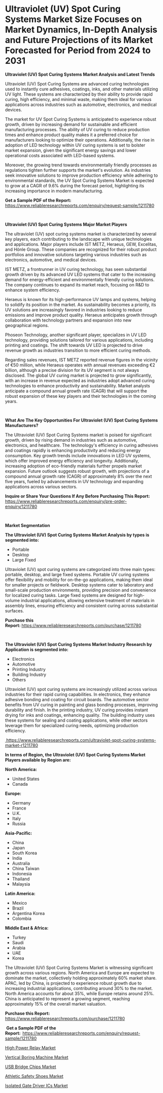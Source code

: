 <p><h1>Ultraviolet (UV) Spot Curing Systems Market Size Focuses on Market Dynamics, In-Depth Analysis and Future Projections of its Market Forecasted for Period from 2024 to 2031</h1></p><p><strong>Ultraviolet (UV) Spot Curing Systems Market Analysis and Latest Trends</strong></p>
<p><p>Ultraviolet (UV) Spot Curing Systems are advanced curing technologies used to instantly cure adhesives, coatings, inks, and other materials utilizing UV light. These systems are characterized by their ability to provide rapid curing, high efficiency, and minimal waste, making them ideal for various applications across industries such as automotive, electronics, and medical devices.</p><p>The market for UV Spot Curing Systems is anticipated to experience robust growth, driven by increasing demand for sustainable and efficient manufacturing processes. The ability of UV curing to reduce production times and enhance product quality makes it a preferred choice for manufacturers looking to optimize their operations. Additionally, the rise in adoption of LED technology within UV curing systems is set to bolster market expansion, given the significant energy savings and lower operational costs associated with LED-based systems.</p><p>Moreover, the growing trend towards environmentally friendly processes as regulations tighten further supports the market's evolution. As industries seek innovative solutions to improve production efficiency while adhering to environmental standards, the UV Spot Curing Systems Market is expected to grow at a CAGR of 9.6% during the forecast period, highlighting its increasing importance in modern manufacturing.</p></p>
<p><strong>Get a Sample PDF of the Report:&nbsp;</strong> <a href="https://www.reliableresearchreports.com/enquiry/request-sample/1211780?utm_campaign=37&utm_medium=2&utm_source=Github&utm_content=ia&utm_term=05102024&utm_id=ultraviolet-uv-spot-curing-systems">https://www.reliableresearchreports.com/enquiry/request-sample/1211780</a></p>
<p>&nbsp;</p>
<p><strong>Ultraviolet (UV) Spot Curing Systems Major Market Players</strong></p>
<p><p>The ultraviolet (UV) spot curing systems market is characterized by several key players, each contributing to the landscape with unique technologies and applications. Major players include IST METZ, Heraeus, GEW, Excelitas, and Hönle Group. These companies are recognized for their robust product portfolios and innovative solutions targeting various industries such as electronics, automotive, and medical devices.</p><p>IST METZ, a frontrunner in UV curing technology, has seen substantial growth driven by its advanced UV LED systems that cater to the increasing demand for energy-efficient and environmentally friendly curing solutions. The company continues to expand its market reach, focusing on R&D to enhance system efficiency.</p><p>Heraeus is known for its high-performance UV lamps and systems, helping to solidify its position in the market. As sustainability becomes a priority, its UV solutions are increasingly favored in industries looking to reduce emissions and improve product quality. Heraeus anticipates growth through collaboration with technology partners and expansion into new geographical regions.</p><p>Phoseon Technology, another significant player, specializes in UV LED technology, providing solutions tailored for various applications, including printing and coatings. The shift towards UV LED is projected to drive revenue growth as industries transition to more efficient curing methods.</p><p>Regarding sales revenues, IST METZ reported revenue figures in the vicinity of €50 million, while Heraeus operates with annual revenues exceeding €2 billion, although a precise division for its UV segment is not always disclosed. The global UV curing market is projected to grow significantly, with an increase in revenue expected as industries adopt advanced curing technologies to enhance productivity and sustainability. Market analysts anticipate a compound annual growth rate (CAGR) that will support the robust expansion of these key players and their technologies in the coming years.</p></p>
<p>&nbsp;</p>
<p><strong>What Are The Key Opportunities For Ultraviolet (UV) Spot Curing Systems Manufacturers?</strong></p>
<p><p>The Ultraviolet (UV) Spot Curing Systems market is poised for significant growth, driven by rising demand in industries such as automotive, electronics, and healthcare. The technology's efficiency in curing adhesives and coatings rapidly is enhancing productivity and reducing energy consumption. Key growth trends include innovations in LED UV systems, which offer improved energy efficiency and longevity. Additionally, increasing adoption of eco-friendly materials further propels market expansion. Future outlook suggests robust growth, with projections of a compound annual growth rate (CAGR) of approximately 8% over the next five years, fueled by advancements in UV technology and expanding applications across various sectors.</p></p>
<p><strong>Inquire or Share Your Questions If Any Before Purchasing This Report:</strong> <a href="https://www.reliableresearchreports.com/enquiry/pre-order-enquiry/1211780?utm_campaign=37&utm_medium=2&utm_source=Github&utm_content=ia&utm_term=05102024&utm_id=ultraviolet-uv-spot-curing-systems">https://www.reliableresearchreports.com/enquiry/pre-order-enquiry/1211780</a></p>
<p>&nbsp;</p>
<p><strong>Market Segmentation</strong></p>
<p><strong>The Ultraviolet (UV) Spot Curing Systems Market Analysis by types is segmented into:</strong></p>
<p><ul><li>Portable</li><li>Desktop</li><li>Large Fixed</li></ul></p>
<p><p>Ultraviolet (UV) spot curing systems are categorized into three main types: portable, desktop, and large fixed systems. Portable UV curing systems offer flexibility and mobility for on-the-go applications, making them ideal for smaller projects or fieldwork. Desktop systems cater to laboratory and small-scale production environments, providing precision and convenience for localized curing tasks. Large fixed systems are designed for high-volume industrial applications, allowing extensive treatment of materials in assembly lines, ensuring efficiency and consistent curing across substantial surfaces.</p></p>
<p><strong>Purchase this Report:&nbsp;</strong><a href="https://www.reliableresearchreports.com/purchase/1211780?utm_campaign=37&utm_medium=2&utm_source=Github&utm_content=ia&utm_term=05102024&utm_id=ultraviolet-uv-spot-curing-systems">https://www.reliableresearchreports.com/purchase/1211780</a></p>
<p>&nbsp;</p>
<p><strong>The Ultraviolet (UV) Spot Curing Systems Market Industry Research by Application is segmented into:</strong></p>
<p><ul><li>Electronics</li><li>Automotive</li><li>Printing Industry</li><li>Building Industry</li><li>Others</li></ul></p>
<p><p>Ultraviolet (UV) spot curing systems are increasingly utilized across various industries for their rapid curing capabilities. In electronics, they enhance adhesive bonding and coating for circuit boards. The automotive sector benefits from UV curing in painting and glass bonding processes, improving durability and finish. In the printing industry, UV curing provides instant drying for inks and coatings, enhancing quality. The building industry uses these systems for sealing and coating applications, while other sectors leverage them for specialized curing needs, optimizing production efficiency.</p></p>
<p><a href="https://www.reliableresearchreports.com/ultraviolet-spot-curing-systems-market-r1211780?utm_campaign=37&utm_medium=2&utm_source=Github&utm_content=ia&utm_term=05102024&utm_id=ultraviolet-uv-spot-curing-systems">&nbsp;https://www.reliableresearchreports.com/ultraviolet-spot-curing-systems-market-r1211780</a></p>
<p><strong>In terms of Region, the Ultraviolet (UV) Spot Curing Systems Market Players available by Region are:</strong></p>
<p>
    <p> <strong> North America: </strong>
        <ul>
            <li>United States</li>
            <li>Canada</li>
        </ul>
        </p> 
    <p> <strong> Europe: </strong>
        <ul>
            <li>Germany</li>
            <li>France</li>
            <li>U.K.</li>
            <li>Italy</li>
            <li>Russia</li>
        </ul>
        </p> 
    <p> <strong> Asia-Pacific: </strong>
        <ul>
            <li>China</li>
            <li>Japan</li>
            <li>South Korea</li>
            <li>India</li>
            <li>Australia</li>
            <li>China Taiwan</li>
            <li>Indonesia</li>
            <li>Thailand</li>
            <li>Malaysia</li>
        </ul>
        </p> 
    <p> <strong> Latin America: </strong>
        <ul>
            <li>Mexico</li>
            <li>Brazil</li>
            <li>Argentina Korea</li>
            <li>Colombia</li>
        </ul>
        </p> 
    <p> <strong> Middle East & Africa: </strong>
        <ul>
            <li>Turkey</li>
            <li>Saudi</li>
            <li>Arabia</li>
            <li>UAE</li>
            <li>Korea</li>
        </ul>
    </p>
    </p>
<p><p>The Ultraviolet (UV) Spot Curing Systems Market is witnessing significant growth across various regions. North America and Europe are expected to dominate the market, collectively holding approximately 60% market share. APAC, led by China, is projected to experience robust growth due to increasing industrial applications, contributing around 30% to the market. North America accounts for about 35%, while Europe retains around 25%. China is anticipated to represent a growing segment, reaching approximately 15% of the overall market valuation.</p></p>
<p><strong>Purchase this Report: </strong><a href="https://www.reliableresearchreports.com/purchase/1211780?utm_campaign=37&utm_medium=2&utm_source=Github&utm_content=ia&utm_term=05102024&utm_id=ultraviolet-uv-spot-curing-systems">https://www.reliableresearchreports.com/purchase/1211780</a></p>
<p>&nbsp;<strong>Get a Sample PDF of the Report:&nbsp;&nbsp;</strong><a href="https://www.reliableresearchreports.com/enquiry/request-sample/1211780?utm_campaign=37&utm_medium=2&utm_source=Github&utm_content=ia&utm_term=05102024&utm_id=ultraviolet-uv-spot-curing-systems">https://www.reliableresearchreports.com/enquiry/request-sample/1211780</a></p>
<p><strong></strong></p>
<p><p><a href="https://issuu.com/reportprime-2/docs/high-power-relay-market-size-2030.p_602d73f7b97abe?utm_campaign=37&utm_medium=2&utm_source=Github&utm_content=ia&utm_term=05102024&utm_id=ultraviolet-uv-spot-curing-systems">High Power Relay Market</a></p><p><a href="https://www.linkedin.com/pulse/vertical-boring-machine-market-analysis-product-segmentation-ldd1e?utm_campaign=37&utm_medium=2&utm_source=Github&utm_content=ia&utm_term=05102024&utm_id=ultraviolet-uv-spot-curing-systems">Vertical Boring Machine Market</a></p><p><a href="https://issuu.com/reportprime-2/docs/usb-bridge-chips-market-size-2030.p_7815e7c42454c7?utm_campaign=37&utm_medium=2&utm_source=Github&utm_content=ia&utm_term=05102024&utm_id=ultraviolet-uv-spot-curing-systems">USB Bridge Chips Market</a></p><p><a href="https://github.com/LacThu1/Market-Research-Report-List-1/blob/main/athletic-safety-shoes-market.md?utm_campaign=37&utm_medium=2&utm_source=Github&utm_content=ia&utm_term=05102024&utm_id=ultraviolet-uv-spot-curing-systems">Athletic Safety Shoes Market</a></p><p><a href="https://github.com/DianaWilson796/Market-Research-Report-List-1/blob/main/isolated-gate-driver-ics-market.md?utm_campaign=37&utm_medium=2&utm_source=Github&utm_content=ia&utm_term=05102024&utm_id=ultraviolet-uv-spot-curing-systems">Isolated Gate Driver ICs Market</a></p></p>